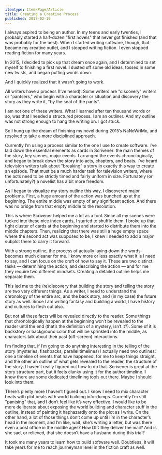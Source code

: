 ```yaml
---
itemtype: Item/Page/Article
title: Creating a Creative Process
published: 2017-02-19
---
```


I always aspired to being an author. In my teens and early twenties, I probably
started a half-dozen "first novels" that never got finished (and that was
probably for the best). When I started writing software, though, that became my
creative outlet, and I stopped writing fiction. I even stopped reading fiction
for many years.

In 2015, I decided to pick up that dream once again, and I determined to set
myself to finishing a first novel. I dusted off some old ideas, tossed in
some new twists, and began putting words down.

And I quickly realized that it wasn’t going to work.

All writers have a process (I’ve heard). Some writers are "discovery"
writers or "pantsers," who begin with a character or situation and discovery
the story as they write it, "by the seat of the pants".

I am not one of these writers. What I learned after ten thousand words or
so, was that I needed a structured process. I am an outliner. And my outline
was not strong enough to hang the writing on. I got stuck.

So I hung up the dream of finishing my novel during 2015’s NaNoWriMo, and
resolved to take a more disciplined approach.

Currently I’m using a process similar to the one I use to create software.
I’ve laid down the essential elements as cards in Scrivener: the main
themes of the story, key scenes, major events. I arranged the events
chronologically, and began to break down the story into acts, chapters, and
beats. I’ve heard television writers talk about "breaking" a story in
exactly this way to create an episode. That must be a much harder task for
television writers, where the acts need to be strictly timed and fairly
uniform in size. Fortunately (or unfortunately?) a novelist has a bit more
freedom.

As I began to visualize my story outline this way, I discovered major
problems. First, a huge amount of the action was bunched up at the
beginning. The entire middle was empty of any significant action. And there
was no bridge from that empty middle to the resolution.

This is where Scrivener helped me a lot as a tool. Since all my scenes were
tucked into these nice index cards, I started to shuffle them. I broke up
that tight cluster of cards at the beginning and started to distribute them
into the middle chapters. Then, realizing that there was still a huge empty
space where the second act was supposed to be, I knew I needed to add a
major subplot there to carry it forward.

With a strong outline, the process of actually laying down the words
becomes much cleaner for me. I know more or less exactly what it is I need
to say, and I can focus on the craft of how to say it. These are two
distinct tasks — determining the action, and describing the action — and
for me they require two different mindsets. Creating a detailed outline
helps me separate them.

This led me to the (re)discovery that building the story and telling
the story are two very different things. As a writer, I need to
understand the chronology of the entire arc, and the back story, and
(in my case) the future story as well. Since I am writing fantasy and
building a world, I have history and cultures to flesh out also.

But not all these facts will be revealed directly to the reader. Some
things that chronologically happen at the beginning won’t be revealed
to the reader until the end (that’s the definition of a mystery, isn’t
it?). Some of it is backstory or background color that will be
sprinkled into the middle, as characters talk about their past
(off-screen) interactions.

I’m finding that, if I’m going to do anything interesting in the
telling of the story (mysteries, flashbacks, parallel timelines) I
actually need two outlines: one a timeline of events that have
happened, for me to keep things straight, and the other an outline of
what gets revealed to the reader, the structure of the story. I haven’t
really figured out how to do that. Scrivener is great at the story
structure part, but it feels clunky using it for the author timeline. I
know there are some dedicated timelining tools out there. Maybe I
should look into them.

There’s plenty more I haven’t figured out. I know I need to mix
character beats with plot beats with world building info-dumps.
Currently I’m still "pantsing" that, and I don’t feel like it’s very
effective. I would like to be more deliberate about exposing the world
building and character stuff in the outline, instead of painting it
haphazardly onto the plot as I write. On the other hand, a lot of those
things don’t come up until I’m in the character’s head in the moment,
and I’m like, wait, she’s writing a letter, but was there even a post
office in the middle ages? How DID they deliver the mail? And is she
sad, or relieved, that she doesn’t have a husband during this trial?

It took me many years to learn how to build software well. Doubtless,
it will take years for me to reach journeyman level in the fiction
craft as well.

